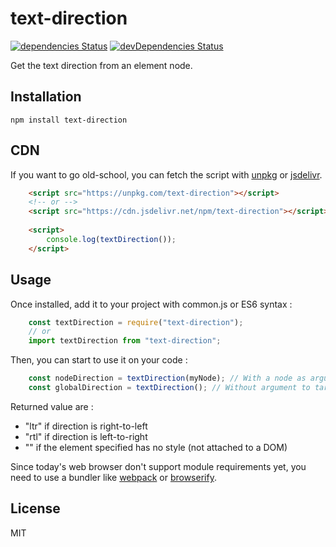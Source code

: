 # text-direction
[![dependencies Status](https://david-dm.org/GMartigny/text-direction/status.svg)](https://david-dm.org/GMartigny/text-direction)
[![devDependencies Status](https://david-dm.org/GMartigny/text-direction/dev-status.svg)](https://david-dm.org/GMartigny/text-direction?type=dev)

Get the text direction from an element node.

## Installation

    npm install text-direction


## CDN

If you want to go old-school, you can fetch the script with [unpkg](https://unpkg.com/) or [jsdelivr](https://www.jsdelivr.com/).

```html
    <script src="https://unpkg.com/text-direction"></script>
    <!-- or -->
    <script src="https://cdn.jsdelivr.net/npm/text-direction"></script>
    
    <script>
        console.log(textDirection());
    </script>
```


## Usage

Once installed, add it to your project with common.js or ES6 syntax :

```js
    const textDirection = require("text-direction");
    // or
    import textDirection from "text-direction";
```

Then, you can start to use it on your code :

```js
    const nodeDirection = textDirection(myNode); // With a node as argument for its specific direction
    const globalDirection = textDirection(); // Without argument to target <body>
```

Returned value are :
 * "ltr" if direction is right-to-left
 * "rtl" if direction is left-to-right
 * "" if the element specified has no style (not attached to a DOM)

Since today's web browser don't support module requirements yet, you need to use a bundler like [webpack](https://webpack.js.org/) or [browserify](http://browserify.org/).

## License

MIT
